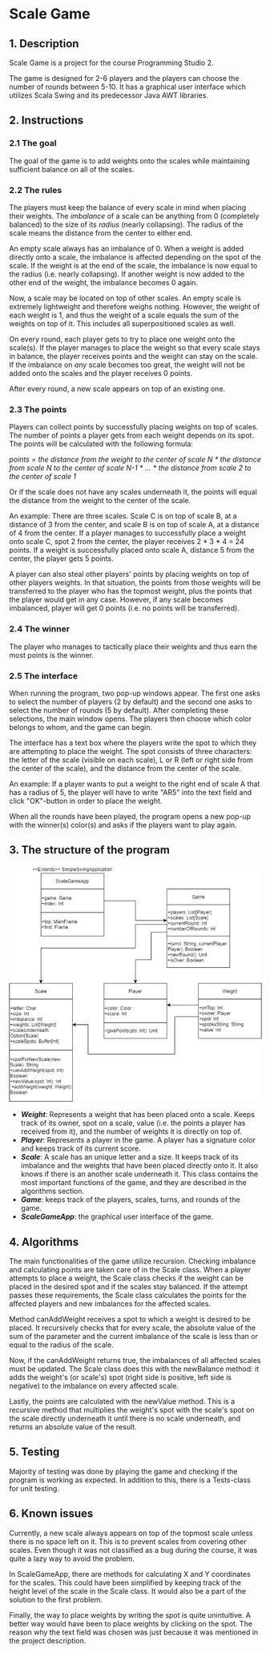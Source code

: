 # Scale Game

## 1. Description

Scale Game is a project for the course Programming Studio 2.

The game is designed for 2-6 players and the players can choose the number of rounds between 5-10. It has a graphical user interface which utilizes Scala Swing and its predecessor Java AWT libraries.

## 2. Instructions

### 2.1 The goal

The goal of the game is to add weights onto the scales while maintaining sufficient balance on all of the scales.

### 2.2 The rules

The players must keep the balance of every scale in mind when placing their weights. The *imbalance* of a scale can be anything from 0 (completely balanced) to the size of its *radius* (nearly collapsing). The radius of the scale means the distance from the center to either end.  
  
An empty scale always has an imbalance of 0. When a weight is added directly onto a scale, the imbalance is affected depending on the spot of the scale. If the weight is at the end of the scale, the imbalance is now equal to the radius (i.e. nearly collapsing). If another weight is now added to the other end of the weight, the imbalance becomes 0 again.  
  
Now, a scale may be located on top of other scales. An empty scale is extremely lightweight and therefore weighs nothing. However, the weight of each weight is 1, and thus the weight of a scale equals the sum of the weights on top of it. This includes all superpositioned scales as well.  
  
On every round, each player gets to try to place one weight onto the scale(s). If the player manages to place the weight so that every scale stays in balance, the player receives points and the weight can stay on the scale. If the imbalance on *any* scale becomes too great, the weight will not be added onto the scales and the player receives 0 points.  
  
After every round, a new scale appears on top of an existing one.

### 2.3 The points

Players can collect points by successfully placing weights on top of scales. The number of points a player gets from each weight depends on its spot. The points will be calculated with the following formula:

*points = the distance from the weight to the center of scale N \* the distance from scale N to the center of scale N-1 \* ... \* the distance from scale 2 to the center of scale 1*  
  
Or if the scale does not have any scales underneath it, the points will equal the distance from the weight to the center of the scale.  
  
An example: There are three scales. Scale C is on top of scale B, at a distance of 3 from the center, and scale B is on top of scale A, at a distance of 4 from the center. If a player manages to successfully place a weight onto scale C, spot 2 from the center, the player receives 2 \* 3 \* 4 = 24 points. If a weight is successfully placed onto scale A, distance 5 from the center, the player gets 5 points.  

A player can also steal other players' points by placing weights on top of other players weights. In that situation, the points from those weights will be transferred to the player who has the topmost weight, plus the points that the player would get in any case. However, if any scale becomes imbalanced, player will get 0 points (i.e. no points will be transferred).

### 2.4 The winner

The player who manages to tactically place their weights and thus earn the most points is the winner.

### 2.5 The interface

When running the program, two pop-up windows appear. The first one asks to select the number of players (2 by default) and the second one asks to select the number of rounds (5 by default). After completing these selections, the main window opens. The players then choose which color belongs to whom, and the game can begin.  
  
The interface has a text box where the players write the spot to which they are attempting to place the weight. The spot consists of three characters: the letter of the scale (visible on each scale), L or R (left or right side from the center of the scale), and the distance from the center of the scale.  
  
An example: If a player wants to put a weight to the right end of scale A that has a radius of 5, the player will have to write "AR5" into the text field and click "OK"-button in order to place the weight.  
  
When all the rounds have been played, the program opens a new pop-up with the winner(s) color(s) and asks if the players want to play again.

## 3. The structure of the program

![Class diagram](/class-diagram.png)

- ***Weight***: Represents a weight that has been placed onto a scale. Keeps track of its owner, spot on a scale, value (i.e. the points a player has received from it), and the number of weights it is directly on top of.
- ***Player***: Represents a player in the game. A player has a signature color and keeps track of its current score.
- ***Scale***: A scale has an unique letter and a size. It keeps track of its imbalance and the weights that have been placed directly onto it. It also knows if there is an another scale underneath it. This class contains the most important functions of the game, and they are described in the algorithms section.
- ***Game***: keeps track of the players, scales, turns, and rounds of the game.
- ***ScaleGameApp***: the graphical user interface of the game.

## 4. Algorithms

The main functionalities of the game utilize recursion. Checking imbalance and calculating points are taken care of in the Scale class. When a player attempts to place a weight, the Scale class checks if the weight can be placed in the desired spot and if the scales stay balanced. If the attempt passes these requirements, the Scale class calculates the points for the affected players and new imbalances for the affected scales.

Method canAddWeight receives a spot to which a weight is desired to be placed. It recursively checks that for every scale, the absolute value of the sum of the parameter and the current imbalance of the scale is less than or equal to the radius of the scale.

Now, if the canAddWeight returns true, the imbalances of all affected scales must be updated. The Scale class does this with the newBalance method: it adds the weight's (or scale's) spot (right side is positive, left side is negative) to the imbalance on every affected scale.

Lastly, the points are calculated with the newValue method. This is a recursive method that multiplies the weight's spot with the scale's spot on the scale directly underneath it until there is no scale underneath, and returns an absolute value of the result.

## 5. Testing

Majority of testing was done by playing the game and checking if the program is working as expected. In addition to this, there is a Tests-class for unit testing.

## 6. Known issues

Currently, a new scale always appears on top of the topmost scale unless there is no space left on it. This is to prevent scales from covering other scales. Even though it was not classified as a bug during the course, it was quite a lazy way to avoid the problem.  
  
In ScaleGameApp, there are methods for calculating X and Y coordinates for the scales. This could have been simplified by keeping track of the height level of the scale in the Scale class. It would also be a part of the solution to the first problem.  
  
Finally, the way to place weights by writing the spot is quite unintuitive. A better way would have been to place weights by clicking on the spot. The reason why the text field was chosen was just because it was mentioned in the project description.
